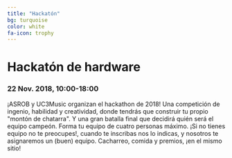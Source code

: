 ```yaml
---
title: "Hackatón"
bg: turquoise
color: white
fa-icon: trophy
---
```

# Hackatón de hardware

### 22 Nov. 2018, 10&#58;00-18&#58;00

¡ASROB y UC3Music organizan el hackathon de 2018!
Una competición de ingenio, habilidad y creatividad, donde tendrás que construir tu propio "montón de chatarra".
Y una gran batalla final que decidirá quién será el equipo campeón.
Forma tu equipo de cuatro personas máximo. ¡Si no tienes equipo no te preocupes!, cuando te inscribas nos lo indicas, y nosotros te asignaremos un (buen) equipo.
Cacharreo, comida y premios, ¡en el mismo sitio!



